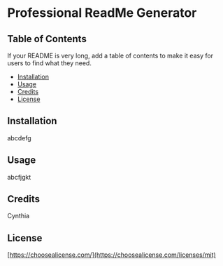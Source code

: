 
# Professional ReadMe Generator


## Table of Contents 

If your README is very long, add a table of contents to make it easy for users to find what they need.

* [Installation](#installation)
* [Usage](#usage)
* [Credits](#credits)
* [License](#license)


## Installation
abcdefg

## Usage 
abcfjgkt

## Credits
Cynthia

## License
[https://choosealicense.com/](https://choosealicense.com/licenses/mit)

